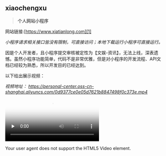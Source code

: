 **xiaochengxu**
---------------
> **个人网站小程序**

网站链接:[https://www.xiatianlong.com][1]


  [1]: https://www.xiatianlong.com

*小程序请求相关接口皆没有限制，可直接访问；本地下载运行小程序可直接运行。*

因是个人开发者，且小程序提交审核被定性为【文娱-资讯】，无法上线，深表遗憾。虽然小程序功能简单，代码不是非常优雅，但是对小程序的开发流程、API文档已经较为熟悉，所以开发目的已经达到。


以下给出展示视频：

*视频地址：
https://personal-center.oss-cn-shanghai.aliyuncs.com/0d9377ce0e05d7621b8847498f0c373e.mp4*
<video id="video" controls="" preload="none" poster="http://media.w3.org/2010/05/sintel/poster.png">
      <source id="mp4" src="
https://personal-center.oss-cn-shanghai.aliyuncs.com/0d9377ce0e05d7621b8847498f0c373e.mp4" type="video/mp4">
      <p>Your user agent does not support the HTML5 Video element.</p>
    </video>